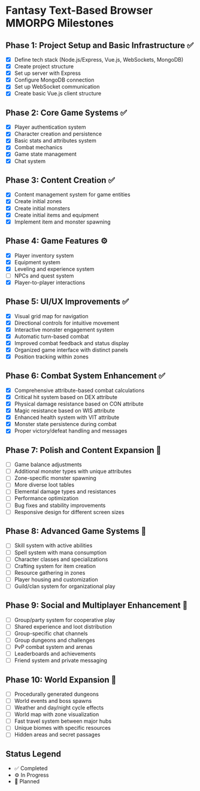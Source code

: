 # Fantasy Text-Based Browser MMORPG Milestones

## Phase 1: Project Setup and Basic Infrastructure ✅
- [x] Define tech stack (Node.js/Express, Vue.js, WebSockets, MongoDB)
- [x] Create project structure
- [x] Set up server with Express
- [x] Configure MongoDB connection
- [x] Set up WebSocket communication
- [x] Create basic Vue.js client structure

## Phase 2: Core Game Systems ✅
- [x] Player authentication system
- [x] Character creation and persistence
- [x] Basic stats and attributes system
- [x] Combat mechanics
- [x] Game state management
- [x] Chat system

## Phase 3: Content Creation ✅
- [x] Content management system for game entities
- [x] Create initial zones
- [x] Create initial monsters
- [x] Create initial items and equipment
- [x] Implement item and monster spawning

## Phase 4: Game Features ⚙️
- [x] Player inventory system
- [x] Equipment system
- [x] Leveling and experience system
- [ ] NPCs and quest system
- [x] Player-to-player interactions

## Phase 5: UI/UX Improvements ✅
- [x] Visual grid map for navigation
- [x] Directional controls for intuitive movement
- [x] Interactive monster engagement system
- [x] Automatic turn-based combat
- [x] Improved combat feedback and status display
- [x] Organized game interface with distinct panels
- [x] Position tracking within zones

## Phase 6: Combat System Enhancement ✅
- [x] Comprehensive attribute-based combat calculations
- [x] Critical hit system based on DEX attribute
- [x] Physical damage resistance based on CON attribute
- [x] Magic resistance based on WIS attribute
- [x] Enhanced health system with VIT attribute
- [x] Monster state persistence during combat
- [x] Proper victory/defeat handling and messages

## Phase 7: Polish and Content Expansion 🔄
- [ ] Game balance adjustments
- [ ] Additional monster types with unique attributes
- [ ] Zone-specific monster spawning
- [ ] More diverse loot tables
- [ ] Elemental damage types and resistances
- [ ] Performance optimization
- [ ] Bug fixes and stability improvements
- [ ] Responsive design for different screen sizes

## Phase 8: Advanced Game Systems 🔄
- [ ] Skill system with active abilities
- [ ] Spell system with mana consumption
- [ ] Character classes and specializations
- [ ] Crafting system for item creation
- [ ] Resource gathering in zones
- [ ] Player housing and customization
- [ ] Guild/clan system for organizational play

## Phase 9: Social and Multiplayer Enhancement 🔄
- [ ] Group/party system for cooperative play
- [ ] Shared experience and loot distribution
- [ ] Group-specific chat channels
- [ ] Group dungeons and challenges
- [ ] PvP combat system and arenas
- [ ] Leaderboards and achievements
- [ ] Friend system and private messaging

## Phase 10: World Expansion 🔄
- [ ] Procedurally generated dungeons
- [ ] World events and boss spawns
- [ ] Weather and day/night cycle effects
- [ ] World map with zone visualization
- [ ] Fast travel system between major hubs
- [ ] Unique biomes with specific resources
- [ ] Hidden areas and secret passages

## Status Legend
- ✅ Completed
- ⚙️ In Progress
- 🔄 Planned 
